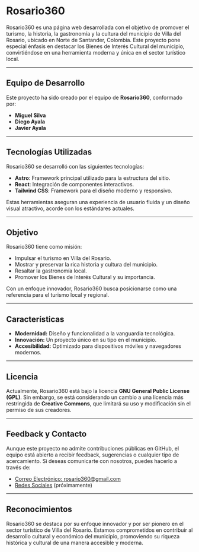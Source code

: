 # Rosario360

Rosario360 es una página web desarrollada con el objetivo de promover el turismo, la historia, la gastronomía y la cultura del municipio de Villa del Rosario, ubicado en Norte de Santander, Colombia. Este proyecto pone especial énfasis en destacar los Bienes de Interés Cultural del municipio, convirtiéndose en una herramienta moderna y única en el sector turístico local.

---

## Equipo de Desarrollo

Este proyecto ha sido creado por el equipo de **Rosario360**, conformado por:
- **Miguel Silva**
- **Diego Ayala**
- **Javier Ayala**

---

## Tecnologías Utilizadas

Rosario360 se desarrolló con las siguientes tecnologías:
- **Astro**: Framework principal utilizado para la estructura del sitio.
- **React**: Integración de componentes interactivos.
- **Tailwind CSS**: Framework para el diseño moderno y responsivo.

Estas herramientas aseguran una experiencia de usuario fluida y un diseño visual atractivo, acorde con los estándares actuales.

---

## Objetivo

Rosario360 tiene como misión:
- Impulsar el turismo en Villa del Rosario.
- Mostrar y preservar la rica historia y cultura del municipio.
- Resaltar la gastronomía local.
- Promover los Bienes de Interés Cultural y su importancia.

Con un enfoque innovador, Rosario360 busca posicionarse como una referencia para el turismo local y regional.

---

## Características

- **Modernidad:** Diseño y funcionalidad a la vanguardia tecnológica.
- **Innovación:** Un proyecto único en su tipo en el municipio.
- **Accesibilidad:** Optimizado para dispositivos móviles y navegadores modernos.

---

## Licencia

Actualmente, Rosario360 está bajo la licencia **GNU General Public License (GPL)**. Sin embargo, se está considerando un cambio a una licencia más restringida de **Creative Commons**, que limitará su uso y modificación sin el permiso de sus creadores.

---

## Feedback y Contacto

Aunque este proyecto no admite contribuciones públicas en GitHub, el equipo está abierto a recibir feedback, sugerencias o cualquier tipo de acercamiento. Si deseas comunicarte con nosotros, puedes hacerlo a través de:
- [Correo Electrónico: rosario360@gmail.com](mailto:rosario360@gmail.com)
- [Redes Sociales](#) (próximamente)

---

## Reconocimientos

Rosario360 se destaca por su enfoque innovador y por ser pionero en el sector turístico de Villa del Rosario. Estamos comprometidos en contribuir al desarrollo cultural y económico del municipio, promoviendo su riqueza histórica y cultural de una manera accesible y moderna.

